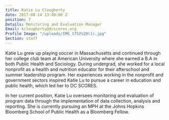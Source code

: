 ```yaml
---
title: Katie Lu Clougherty
date: 2017-08-14 13:49:00 Z
position: 7
Details: Monitoring and Evaluation Manager
Email: kclougherty@dcscores.org
Profile Image: "/uploads/IMG_1752%20(1).jpg"
Section: staff
---
```


Katie Lu grew up playing soccer in Massachusetts and continued through her college club team at American University where she earned a B.A in both Public Health and Sociology. During undergrad, she worked for a local nonprofit as a health and nutrition educator for their afterschool and summer leadership program. Her experiences working in the nonprofit and government sectors inspired Katie Lu to pursue a career in education and public health, which led her to DC SCORES. 

In her current position, Katie Lu oversees monitoring and evaluation of program data through the implementation of data collection, analysis and reporting. She is currently pursuing an MPH at the Johns Hopkins Bloomberg School of Public Health as a Bloomberg Fellow. 